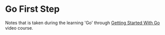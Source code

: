 # Go First Step

Notes that is taken during the learning 'Go' through [Getting Started With Go](https://app.pluralsight.com/library/courses/getting-started-with-go) video course.